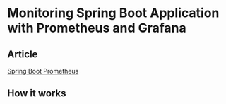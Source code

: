 # Monitoring Spring Boot Application with Prometheus and Grafana

## Article
[Spring Boot Prometheus](https://github.com/JKaouech/spring-boot/wiki/Monitoring--with-Prometheus-and-Grafana)


## How it works

